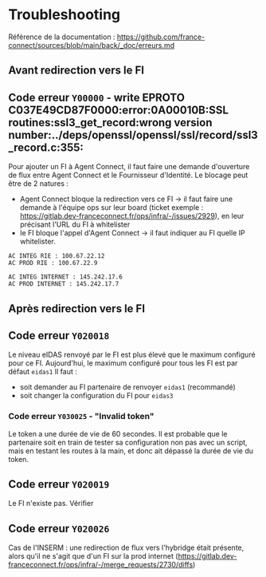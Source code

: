# Troubleshooting

Référence de la documentation : https://github.com/france-connect/sources/blob/main/back/_doc/erreurs.md

## Avant redirection vers le FI

## Code erreur `Y00000` - write EPROTO C037E49CD87F0000:error:0A00010B:SSL routines:ssl3_get_record:wrong version number:../deps/openssl/openssl/ssl/record/ssl3_record.c:355:
Pour ajouter un FI à Agent Connect, il faut faire une demande d'ouverture de flux entre Agent Connect et le Fournisseur d'Identité. Le blocage peut être de 2 natures :
- Agent Connect bloque la redirection vers ce FI -> il faut faire une demande à l'équipe ops sur leur board (ticket exemple : https://gitlab.dev-franceconnect.fr/ops/infra/-/issues/2929), en leur précisant l'URL du FI à whitelister
- le FI bloque l'appel d'Agent Connect -> il faut indiquer au FI quelle IP whitelister.

```
AC INTEG RIE : 100.67.22.12
AC PROD RIE : 100.67.22.9

AC INTEG INTERNET : 145.242.17.6
AC PROD INTERNET : 145.242.17.7
```

## Après redirection vers le FI

## Code erreur `Y020018`
Le niveau eIDAS renvoyé par le FI est plus élevé que le maximum configuré pour ce FI. Aujourd'hui, le maximum configuré pour tous les FI est par défaut `eidas1` Il faut :
- soit demander au FI partenaire de renvoyer `eidas1` (recommandé)
- soit changer la configuration du FI pour `eidas3`

### Code erreur `Y030025` - "Invalid token"
Le token a une durée de vie de 60 secondes. Il est probable que le partenaire soit en train de tester sa configuration non pas avec un script, mais en testant les routes à la main, et donc ait dépassé la durée de vie du token.

## Code erreur `Y020019`
Le FI n'existe pas. Vérifier 

## Code erreur `Y020026`
Cas de l'INSERM : une redirection de flux vers l'hybridge était présente, alors qu'il ne s'agit que d'un FI sur la prod internet (https://gitlab.dev-franceconnect.fr/ops/infra/-/merge_requests/2730/diffs)
